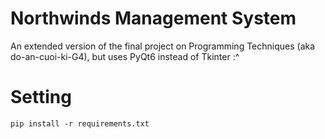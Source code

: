 # Northwinds Management System

An extended version of the final project on Programming Techniques (aka do-an-cuoi-ki-G4), but uses PyQt6 instead of Tkinter :^


# Setting
`pip install -r requirements.txt`

